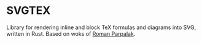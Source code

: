 SVGTEX
======
Library for rendering inline and block TeX formulas and diagrams into SVG, written in Rust.
Based on woks of [Roman Parpalak](https://github.com/parpalak/i.upmath.me).
